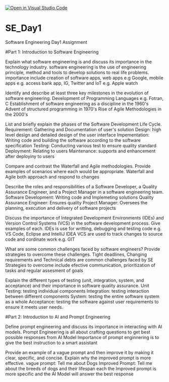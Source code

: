 [![Open in Visual Studio Code](https://classroom.github.com/assets/open-in-vscode-2e0aaae1b6195c2367325f4f02e2d04e9abb55f0b24a779b69b11b9e10269abc.svg)](https://classroom.github.com/online_ide?assignment_repo_id=15568892&assignment_repo_type=AssignmentRepo)
# SE_Day1
Software Engineering Day1 Assignment

#Part 1: Introduction to Software Engineering

Explain what software engineering is and discuss its importance in the technology industry.
software engineering is the use of engineering principle, method and tools to develop solutions to real life problems. 
importance include creation of software apps, web apps e.g Google, mobile apps e.g. access bank app, IG, Twitter and IoT e.g. Apple watch


Identify and describe at least three key milestones in the evolution of software engineering.
Development of Programming Languages e.g. Fotran, C
Establishment of software engineering as a discipline in the 1960's
Advent of structured programming in 1970's
Rise of Agile Methodologies in the 2000's

List and briefly explain the phases of the Software Development Life Cycle.
Requirement: Gathering and Documentation of user's solution
Design: high level design and detailed design of the user interface
Impementation: Writing code and building the software according to the software specification
Testing: Conducting various test to ensure quality standard
Deployment: Relating to users
Maintenance: supports and enhancement after deployiny to users

Compare and contrast the Waterfall and Agile methodologies. Provide examples of scenarios where each would be appropriate.
Waterfall and Agile both approach and respond to changes

Describe the roles and responsibilities of a Software Developer, a Quality Assurance Engineer, and a Project Manager in a software engineering team.
Software Development: Writing code and Implemeting solutions
Quality Assurance Engineer: Ensures quality
Project Manager: Oversees the planning, execution and delivery of software projects

Discuss the importance of Integrated Development Environments (IDEs) and Version Control Systems (VCS) in the software development process. Give examples of each.
IDEs is use for writting, debugging and testing code e.g. VS Code, Eclipse and IntelliJ IDEA
VCS are used to track changes to source code and cordinate work e.g. GIT

What are some common challenges faced by software engineers? Provide strategies to overcome these challenges.
Tight deadlines, Changing requirements and Technical debts are common challenges faced by SE
Strategies to overcome include efective communication, prioritization of tasks and regular assesment of goals

Explain the different types of testing (unit, integration, system, and acceptance) and their importance in software quality assurance.
Unit Testing: testing individual components
Integration: testing interaction between different components
System: testing the entire software system as a whole
Acceptance: testing the software against user requirements to ensure it meets user needs.

#Part 2: Introduction to AI and Prompt Engineering


Define prompt engineering and discuss its importance in interacting with AI models.
Prompt Engineering is all about crafting questions to get best possible responses from AI Model
Importance of prompt enginnering is to give the best instruction to a smart assistant


Provide an example of a vague prompt and then improve it by making it clear, specific, and concise. Explain why the improved prompt is more effective.
vague prompt: Tell me about Dogs
Improved Prompt: Tell me about the breeds of dogs and their lifespan each
the Improved prompt is more specific and the AI Model will answer the best response

